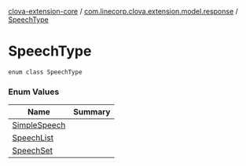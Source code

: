 [clova-extension-core](../../index.md) / [com.linecorp.clova.extension.model.response](../index.md) / [SpeechType](./index.md)

# SpeechType

`enum class SpeechType`

### Enum Values

| Name | Summary |
|---|---|
| [SimpleSpeech](-simple-speech.md) |  |
| [SpeechList](-speech-list.md) |  |
| [SpeechSet](-speech-set.md) |  |
